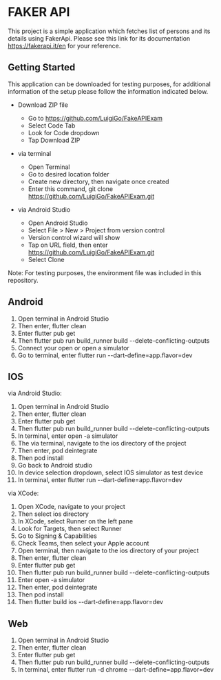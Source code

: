 # FAKER API

This project is a simple application which fetches list of persons and its details using FakerApi.
Please see this link for its documentation https://fakerapi.it/en for your reference.

## Getting Started
This application can be downloaded for testing purposes, for additional information of the setup
please follow the information indicated below.

* Download ZIP file
    * Go to https://github.com/LuigiGo/FakeAPIExam
    * Select Code Tab
    * Look for Code dropdown
    * Tap Download ZIP

* via terminal
    * Open Terminal
    * Go to desired location folder
    * Create new directory, then navigate once created
    * Enter this command, git clone https://github.com/LuigiGo/FakeAPIExam.git

* via Android Studio
    * Open Android Studio
    * Select File > New > Project from version control
    * Version control wizard will show
    * Tap on URL field, then enter https://github.com/LuigiGo/FakeAPIExam.git
    * Select Clone

Note: For testing purposes, the environment file was included in this repository.

## Android
1. Open terminal in Android Studio
2. Then enter, flutter clean
3. Enter flutter pub get
4. Then flutter pub run build_runner build --delete-conflicting-outputs
5. Connect your open or open a simulator
6. Go to terminal, enter flutter run --dart-define=app.flavor=dev

## IOS
via Android Studio:
1. Open terminal in Android Studio
2. Then enter, flutter clean
3. Enter flutter pub get
4. Then flutter pub run build_runner build --delete-conflicting-outputs
5. In terminal, enter open -a simulator
6. The via terminal, navigate to the ios directory of the project
7. Then enter, pod deintegrate
8. Then pod install
9. Go back to Android studio
10. In device selection dropdown, select IOS simulator as test device
11. In terminal, enter flutter run --dart-define=app.flavor=dev

via XCode:
1. Open XCode, navigate to your project
2. Then select ios directory
3. In XCode, select Runner on the left pane
4. Look for Targets, then select Runner
5. Go to Signing & Capabilities
6. Check Teams, then select your Apple account
7. Open terminal, then navigate to the ios directory of your project
8. Then enter, flutter clean
9. Enter flutter pub get
10. Then flutter pub run build_runner build --delete-conflicting-outputs
11. Enter open -a simulator
12. Then enter, pod deintegrate
13. Then pod install
14. Then flutter build ios --dart-define=app.flavor=dev

## Web
1. Open terminal in Android Studio
2. Then enter, flutter clean
3. Enter flutter pub get
4. Then flutter pub run build_runner build --delete-conflicting-outputs
5. In terminal, enter flutter run -d chrome --dart-define=app.flavor=dev
